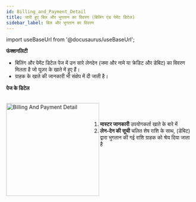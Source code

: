 ```yaml
---
id: Billing_and_Payment_Detail
title: जारी हुए बिल और भुगतान का विवरण (बिलिंग एंड पेमेंट डिटेल)
sidebar_label: बिल और भुगतान का विवरण
---
```


import useBaseUrl from '@docusaurus/useBaseUrl';

**फंक्शनलिटी**
* बिलिंग और पेमेंट डिटेल पेज में उन सारे लेनदेन (जमा और नामे या क्रेडिट और डेबिट) का विवरण मिलता है जो यूज़र के खाते में हुए हैं।
* ग्राहक के खाते की जानकारी भी संक्षेप में दी जाती है।

**पेज के डिटेल**

<br clear="right"/>
<img align="left" src={useBaseUrl("img/scrnshts/4.7_BillingAndPaymentDetail.png")} alt="Billing And Payment Detail" width="250"/>
<br></br>

1.  **मास्टर जानकारी** उपयोगकर्ता खाते के बारे में
2.  **लेन-देन की सूची** चलित शेष राशि के साथ, (डेबिट) द्वारा भुगतान की गई राशि ग्राहक को श्रेय दिया जाता है

<br clear="both"/>

<!-- ![Billing And Payment Detail](./assets/4.14_BillPymtDet.png) -->